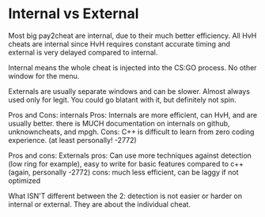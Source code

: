 # Internal vs External

Most big pay2cheat are internal, due to their much better efficiency. All HvH cheats are internal since HvH requires constant accurate timing and external is very delayed compared to internal.

Internal means the whole cheat is injected into the CS:GO process. No other window for the menu.

Externals are usually separate windows and can be slower. Almost always used only for legit. You could go blatant with it, but definitely not spin.

Pros and Cons: internals Pros: Internals are more efficient, can HvH, and are usually better. there is MUCH documentation on internals on github, unknowncheats, and mpgh. Cons: C++ is difficult to learn from zero coding experience. \(at least personally! -2772\)

Pros and cons: Externals pros: Can use more techniques against detection \(low ring for example\), easy to write for basic features compared to c++ \(again, personally -2772\) cons: much less efficient, can be laggy if not optimized

What ISN'T different between the 2: detection is not easier or harder on internal or external. They are about the individual cheat.
